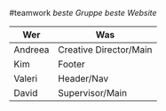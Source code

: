 #teamwork
*beste Gruppe beste Website*


| Wer           | Was                   |
|---------------|-----------------------|
| Andreea       | Creative Director/Main|
| Kim           | Footer                |
| Valeri        | Header/Nav            |
| David         | Supervisor/Main       |